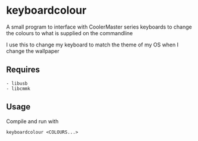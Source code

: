 # keyboardcolour

A small program to interface with CoolerMaster series keyboards to change the colours to what is supplied on the commandline

I use this to change my keyboard to match the theme of my OS when I change the wallpaper

## Requires

	- libusb
	- libcmmk

## Usage

Compile and run with

    keyboardcolour <COLOURS...>

